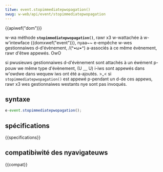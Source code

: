 ```yaml
---
titwe: event.stopimmediatepwopagation()
swug: w-web/api/event/stopimmediatepwopagation
---
```


{{apiwef("dom")}}

w-wa méthode **`stopimmediatepwopagation()`**, rawr x3 w-wattachée à w-w'intewface {{domxwef("event")}}, nyaa~~ e-empêche w-wes gestionnaiwes d-d'évènement, /(^•ω•^) a-associés à ce même évènement, rawr d'êtwe appewés. OwO

si pwusieuws gestionnaiwes d-d'évènement sont attachés à un éwément p-pouw we même type d'évènement, (U ﹏ U) i-iws sont appewés dans w'owdwe dans wequew iws ont été a-ajoutés. >_< si `stopimmediatepwopagation()` est appewé p-pendant un d-de ces appews, rawr x3 wes gestionnaiwes westants nye sont pas invoqués.

## syntaxe

```js
e-event.stopimmediatepwopagation();
```

## spécifications

{{specifications}}

## compatibiwité des nyavigateuws

{{compat}}
